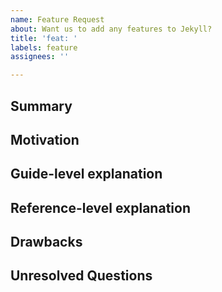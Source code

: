 ```yaml
---
name: Feature Request
about: Want us to add any features to Jekyll?
title: 'feat: '
labels: feature
assignees: ''

---
```


<!--
  Hi! Thanks for considering to file a feature request with Jekyll. Please take the time to
  answer the basic questions. Please try to be as detailed as possible.

  Thanks!
-->

## Summary

<!--
  A one-paragraph explanation of the feature.
-->

## Motivation

<!--
  Why do you want to see this feature in Jekyll? What makes you sure that it should not be
  implemented at the plugin level, but in Jekyll core? What use cases does it support?

  NOTE: Please be mindful of the Jekyll philosophy (https://jekyllrb.com/philosophy/),
  particularly Section 5. Think about if 90% of the users would benefit from your
  feature request, and whether your feature would be better off in a plugin.
-->

## Guide-level explanation

<!--
  Explain the proposal as if it was already included in the project and you
  were teaching it to another programmer. That generally means:

  - Introducing new named concepts.
  - Explaining the feature largely in terms of examples.
  - If applicable, provide sample error messages, deprecation warnings, or
    migration guidance.

  If this is a small feature, you may omit this section.
-->

## Reference-level explanation

<!--
  This is the technical portion of the feature request. Explain the design in
  sufficient detail that:

  - Its interaction with other features is clear.
  - It is reasonably clear how the feature would be implemented.
  - Corner cases are dissected by example.

  If you do not know how to answer this, you can omit it. No worries!
-->

## Drawbacks

<!--
  Why should we *not* do this?
-->

## Unresolved Questions

<!--
  What related issues do you consider out of scope for this feature that could be
  addressed in the future independently of the solution that comes out of this
  feature?
-->
